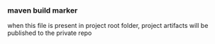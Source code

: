 <!--

    Copyright (C) 2011-2012 Barchart, Inc. <http://www.barchart.com/>

    All rights reserved. Licensed under the OSI BSD License.

    http://www.opensource.org/licenses/bsd-license.php

-->
### maven build marker
when this file is present in project root folder, project artifacts will
be published to the private repo

